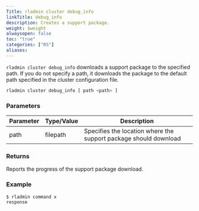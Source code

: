 ```yaml
---
Title: rladmin cluster debug_info
linkTitle: debug_info
description: Creates a support package.
weight: $weight
alwaysopen: false
toc: "true"
categories: ["RS"]
aliases: 
---
```


`rladmin cluster debug_info` downloads a support package to the specified path. If you do not specify a path, it downloads the package to the default path specified in the cluster configuration file.

```sh
rladmin cluster debug_info [ path <path> ]
```

### Parameters

| Parameter | Type/Value | Description |
|-----------|------------|-------------|
| path | filepath | Specifies the location where the support package should download |

### Returns

Reports the progress of the support package download.

### Example

```sh
$ rladmin command x
response
```
